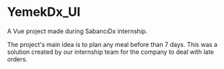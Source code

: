 # YemekDx_UI
A Vue project made during SabancıDx internship.

The project's main idea is to plan any meal before than 7 days.
This was a solution created by our internship team for the company to deal with late orders.
